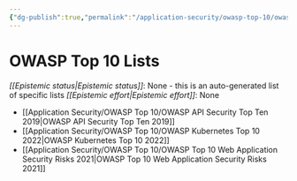 ```yaml
---
{"dg-publish":true,"permalink":"/application-security/owasp-top-10/owasp-top-10/","created":"2023-04-05T17:43:21.224-05:00","updated":"2023-04-05T17:49:01.245-05:00"}
---
```



# OWASP Top 10 Lists

_[[Epistemic status\|Epistemic status]]_:  None - this is an auto-generated list of specific lists
_[[Epistemic effort\|Epistemic effort]]_: None


- [[Application Security/OWASP Top 10/OWASP API Security Top Ten 2019\|OWASP API Security Top Ten 2019]]
- [[Application Security/OWASP Top 10/OWASP Kubernetes Top 10 2022\|OWASP Kubernetes Top 10 2022]]
- [[Application Security/OWASP Top 10/OWASP Top 10 Web Application Security Risks 2021\|OWASP Top 10 Web Application Security Risks 2021]]




